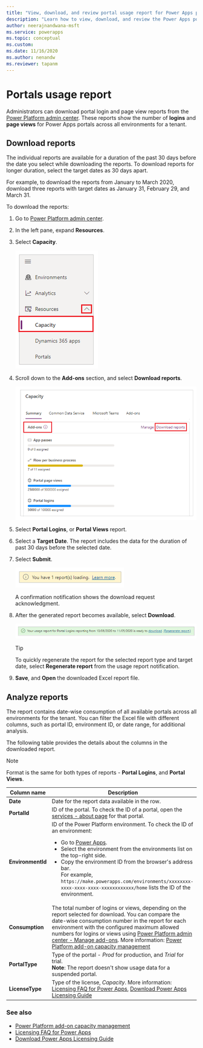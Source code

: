 ```yaml
---
title: "View, download, and review portal usage report for Power Apps portals | MicrosoftDocs"
description: "Learn how to view, download, and review the Power Apps portals usage report from the Power Platform admin center."
author: neerajnandwana-msft
ms.service: powerapps
ms.topic: conceptual
ms.custom: 
ms.date: 11/16/2020
ms.author: nenandw
ms.reviewer: tapanm
---
```

 
# Portals usage report

Administrators can download portal login and page view reports from the [Power Platform admin center](https://admin.powerplatform.com). These reports show the number of **logins** and **page views** for Power Apps portals across all environments for a tenant.

## Download reports

The individual reports are available for a duration of the past 30 days before the date you select while downloading the reports. To download reports for longer duration, select the target dates as 30 days apart.

For example, to download the reports from January to March 2020, download three reports with target dates as January 31, February 29, and March 31.

To download the reports:

1. Go to [Power Platform admin center](https://admin.powerplatform.com).

1. In the left pane, expand **Resources**.

1. Select **Capacity**.

    ![Capacity](media/portal-usage-reports/select-capacity.png "Capacity")

1. Scroll down to the **Add-ons** section, and select **Download reports**.

    ![Add-ons](media/portal-usage-reports/summary-add-ons.png "Add-ons")

1. Select **Portal Logins**, or **Portal Views** report.

1. Select a **Target Date**. The report includes the data for the duration of past 30 days before the selected date.

1. Select **Submit**.

    ![Confirmation for the request](media/portal-usage-reports/confirmation.png "Confirmation for the request")

    A confirmation notification shows the download request acknowledgment.

1. After the generated report becomes available, select **Download**.

    ![Download report](media/portal-usage-reports/download-notification.png "Download report")

    > [!TIP]
    > To quickly regenerate the report for the selected report type and target date, select **Regenerate report** from the usage report notification.

1. **Save**, and **Open** the downloaded Excel report file.

## Analyze reports

The report contains date-wise consumption of all available portals across all environments for the tenant. You can filter the Excel file with different columns, such as portal ID, environment ID, or date range, for additional analysis.

The following table provides the details about the columns in the downloaded report.

> [!NOTE]
> Format is the same for both types of reports - **Portal Logins**, and **Portal Views**.

| Column name | Description |
| - | - |
| **Date** | Date for the report data available in the row. |
| **PortalId** | ID of the portal. To check the ID of a portal, open the [services - about page](clear-server-side-cache.md) for that portal. |
| **EnvironmentId** | ID of the Power Platform environment. To check the ID of an environment: <ul> <li> Go to [Power Apps](https://make.powerapps.com). </li> <li> Select the environment from the environments list on the top-right side. </li> <li> Copy the environment ID from the browser's address bar. <br> For example, `https://make.powerapps.com/environments/xxxxxxxx-xxxx-xxxx-xxxx-xxxxxxxxxxxx/home` lists the ID of the environment. </li> </ul> |
| **Consumption** | The total number of logins or views, depending on the report selected for download. You can compare the date-wise consumption number in the report for each environment with the configured maximum allowed numbers for logins or views using [Power Platform admin center - Manage add-ons](https://admin.powerplatform.microsoft.com/resources/capacity#add-ons). More information: [Power Platform add-on capacity management](https://docs.microsoft.com/power-platform/admin/capacity-add-on) |
| **PortalType** | Type of the portal - *Prod* for production, and *Trial* for trial. <br> **Note**: The report doesn't show usage data for a suspended portal. |
| **LicenseType** | Type of the license, *Capacity*. More information: [Licensing FAQ for Power Apps](https://docs.microsoft.com/power-platform/admin/powerapps-flow-licensing-faq#portals), [Download Power Apps Licensing Guide](https://go.microsoft.com/fwlink/?linkid=2085130)

### See also

- [Power Platform add-on capacity management](https://docs.microsoft.com/power-platform/admin/capacity-add-on)
- [Licensing FAQ for Power Apps](https://docs.microsoft.com/power-platform/admin/powerapps-flow-licensing-faq#portals)
- [Download Power Apps Licensing Guide](https://go.microsoft.com/fwlink/?linkid=2085130)
